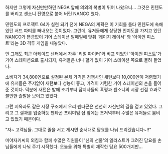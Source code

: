하지만 그렇게 자신만만하던 NEGA 앞에 의외의 복병이 튀어 나왔으니... 
그것은 민텐도를 버리고 센소니 진영으로 붙어 버린 NANCO 였다. 

민텐도의 프로젝트 64가 실현 되기 전에 NEGA의 계획은 이 기회를 틈타 민텐도에 속해 있던 서드 파티를 빼내오는 것이었다. 
그런데, 유저들에게 상당한 인지도를 가지고 있던 NANCO가 뜬금없이 기어 스테이션 발매일에 맞춰 '레이지 레이서' 와 '아이언 피스트'라는 3D 격투 게임을 내놓았다. 

안 그래도 최근 아케이드 센터에서 자주 '리얼 파이터'와 비교 되었던 '아이언 피스트'가 기어 스테이션으로 출시되자, 유저들은 너나 할거 없이 기어 스테이션 쪽으로 몰려 들었다. 

소비자가 34,800엔으로 설정된 본체 가격은 경쟁사인 새턴보다 10,000엔이 저렴했기에 유저들은 주저없이 새턴보다 성능이 좋고, 가격이 저렴한 기어 스테이션의 손을 들어준 것이다. 
덕분에 새턴은 발매 초기부터 잡지사들의 혹평과 센소니의 시장 선점 효과로 불안한 출발을 보이고 있었다. 

그런 지옥과도 같은 시장 구조에서 우리 펜타곤은 천천히 자신만의 길을 걷고 있었다. 그리고 그 결과를 입증하듯 펜타곤 프리미엄 샵 앞에는 초저녁부터 수많은 유저들로 붐비고 있었기 때문이다. 

"자~ 고객님들. 그대로 줄을 서고 계시면 순서대로 담요를 나눠 드리겠습니다~!!" 

미야자키씨의 외침과 함께 수많은 직원들이 '신의 선물'의 일러스트가 그려진 담요를 손님들에게 나눠 주기 시작했다. 
오늘을 위해 특별히 제작한 담요 500개지만... 
